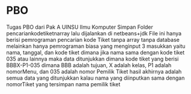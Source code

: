 # PBO
Tugas PBO dari Pak A
UINSU Ilmu Komputer
Simpan Folder pencariankodetiketnarray lalu dijalankan di netbeans+jdk
File ini hanya berisi pemrograman pencarian kode Tiket tanpa array tanpa database melainkan hanya pemrograman biasa yang menginput 3 masukkan
yaitu nama, tanggal, dan kode tiket
dimana jika nama sama dengan kode tiket 035 atau lainnya maka data ditunjukkan
dimana kode tiket yang berisi BBBX-P1-035 dimana BBB adalah tujuan, X adalah kelas, P1 adalah nomorMenu, dan 035 adalah nomor Pemilik Tiket
hasil akhirnya adalah semua data yang ditunjukkan kalau nama yang diinputkan sama dengan nomorTiket yang tersimpan nama pemilik tiket
